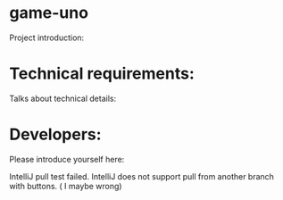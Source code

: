 # game-uno

Project introduction:

# Technical requirements:

Talks about technical details:

# Developers:

Please introduce yourself here:

IntelliJ pull test failed. IntelliJ does not support pull from another branch with buttons. ( I maybe wrong)